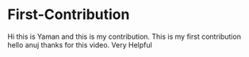 # First-Contribution
Hi this is Yaman and this is my contribution.
This is my first contribution
hello anuj thanks for this video. Very Helpful
